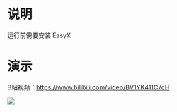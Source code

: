 # 说明

运行前需要安装 EasyX

# 演示

B站视频：https://www.bilibili.com/video/BV1YK411C7cH

<img src="https://cdn.jsdelivr.net/gh/sun0225SUN/Awesome-Love-Code/assets/img/c/005.png"/>
